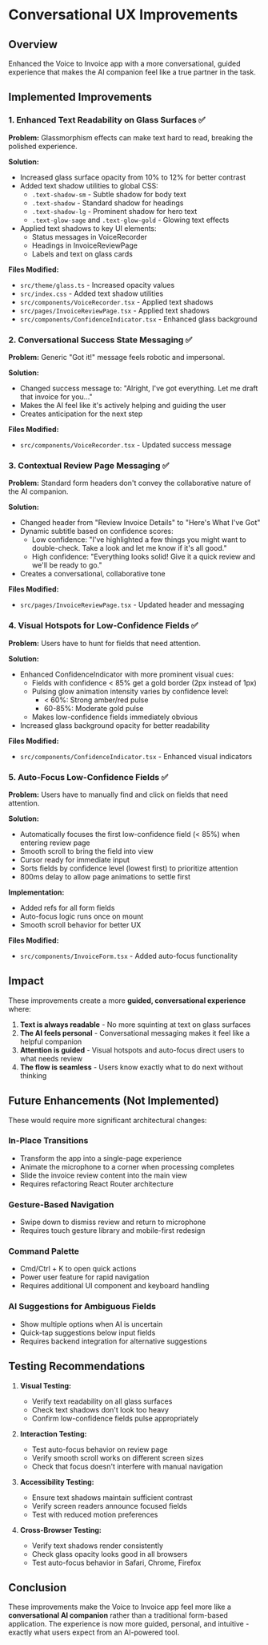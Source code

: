 # Conversational UX Improvements

## Overview
Enhanced the Voice to Invoice app with a more conversational, guided experience that makes the AI companion feel like a true partner in the task.

## Implemented Improvements

### 1. Enhanced Text Readability on Glass Surfaces ✅

**Problem:** Glassmorphism effects can make text hard to read, breaking the polished experience.

**Solution:**
- Increased glass surface opacity from 10% to 12% for better contrast
- Added text shadow utilities to global CSS:
  - `.text-shadow-sm` - Subtle shadow for body text
  - `.text-shadow` - Standard shadow for headings
  - `.text-shadow-lg` - Prominent shadow for hero text
  - `.text-glow-sage` and `.text-glow-gold` - Glowing text effects
- Applied text shadows to key UI elements:
  - Status messages in VoiceRecorder
  - Headings in InvoiceReviewPage
  - Labels and text on glass cards

**Files Modified:**
- `src/theme/glass.ts` - Increased opacity values
- `src/index.css` - Added text shadow utilities
- `src/components/VoiceRecorder.tsx` - Applied text shadows
- `src/pages/InvoiceReviewPage.tsx` - Applied text shadows
- `src/components/ConfidenceIndicator.tsx` - Enhanced glass background

### 2. Conversational Success State Messaging ✅

**Problem:** Generic "Got it!" message feels robotic and impersonal.

**Solution:**
- Changed success message to: "Alright, I've got everything. Let me draft that invoice for you..."
- Makes the AI feel like it's actively helping and guiding the user
- Creates anticipation for the next step

**Files Modified:**
- `src/components/VoiceRecorder.tsx` - Updated success message

### 3. Contextual Review Page Messaging ✅

**Problem:** Standard form headers don't convey the collaborative nature of the AI companion.

**Solution:**
- Changed header from "Review Invoice Details" to "Here's What I've Got"
- Dynamic subtitle based on confidence scores:
  - Low confidence: "I've highlighted a few things you might want to double-check. Take a look and let me know if it's all good."
  - High confidence: "Everything looks solid! Give it a quick review and we'll be ready to go."
- Creates a conversational, collaborative tone

**Files Modified:**
- `src/pages/InvoiceReviewPage.tsx` - Updated header and messaging

### 4. Visual Hotspots for Low-Confidence Fields ✅

**Problem:** Users have to hunt for fields that need attention.

**Solution:**
- Enhanced ConfidenceIndicator with more prominent visual cues:
  - Fields with confidence < 85% get a gold border (2px instead of 1px)
  - Pulsing glow animation intensity varies by confidence level:
    - < 60%: Strong amber/red pulse
    - 60-85%: Moderate gold pulse
  - Makes low-confidence fields immediately obvious
- Increased glass background opacity for better readability

**Files Modified:**
- `src/components/ConfidenceIndicator.tsx` - Enhanced visual indicators

### 5. Auto-Focus Low-Confidence Fields ✅

**Problem:** Users have to manually find and click on fields that need attention.

**Solution:**
- Automatically focuses the first low-confidence field (< 85%) when entering review page
- Smooth scroll to bring the field into view
- Cursor ready for immediate input
- Sorts fields by confidence level (lowest first) to prioritize attention
- 800ms delay to allow page animations to settle first

**Implementation:**
- Added refs for all form fields
- Auto-focus logic runs once on mount
- Smooth scroll behavior for better UX

**Files Modified:**
- `src/components/InvoiceForm.tsx` - Added auto-focus functionality

## Impact

These improvements create a more **guided, conversational experience** where:

1. **Text is always readable** - No more squinting at text on glass surfaces
2. **The AI feels personal** - Conversational messaging makes it feel like a helpful companion
3. **Attention is guided** - Visual hotspots and auto-focus direct users to what needs review
4. **The flow is seamless** - Users know exactly what to do next without thinking

## Future Enhancements (Not Implemented)

These would require more significant architectural changes:

### In-Place Transitions
- Transform the app into a single-page experience
- Animate the microphone to a corner when processing completes
- Slide the invoice review content into the main view
- Requires refactoring React Router architecture

### Gesture-Based Navigation
- Swipe down to dismiss review and return to microphone
- Requires touch gesture library and mobile-first redesign

### Command Palette
- Cmd/Ctrl + K to open quick actions
- Power user feature for rapid navigation
- Requires additional UI component and keyboard handling

### AI Suggestions for Ambiguous Fields
- Show multiple options when AI is uncertain
- Quick-tap suggestions below input fields
- Requires backend integration for alternative suggestions

## Testing Recommendations

1. **Visual Testing:**
   - Verify text readability on all glass surfaces
   - Check text shadows don't look too heavy
   - Confirm low-confidence fields pulse appropriately

2. **Interaction Testing:**
   - Test auto-focus behavior on review page
   - Verify smooth scroll works on different screen sizes
   - Check that focus doesn't interfere with manual navigation

3. **Accessibility Testing:**
   - Ensure text shadows maintain sufficient contrast
   - Verify screen readers announce focused fields
   - Test with reduced motion preferences

4. **Cross-Browser Testing:**
   - Verify text shadows render consistently
   - Check glass opacity looks good in all browsers
   - Test auto-focus behavior in Safari, Chrome, Firefox

## Conclusion

These improvements make the Voice to Invoice app feel more like a **conversational AI companion** rather than a traditional form-based application. The experience is now more guided, personal, and intuitive - exactly what users expect from an AI-powered tool.
